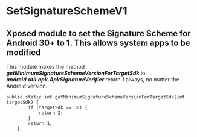 # SetSignatureSchemeV1
## Xposed module to set the Signature Scheme for Android 30+ to 1. This allows system apps to be modified

This module makes the method **_getMinimumSignatureSchemeVersionForTargetSdk_** in **_android.util.apk.ApkSignatureVerifier_** return 1 always, no matter the Android version.

```
public static int getMinimumSignatureSchemeVersionForTargetSdk(int targetSdk) {
        if (targetSdk >= 30) {
            return 2;
        }
        return 1;
    }
```


